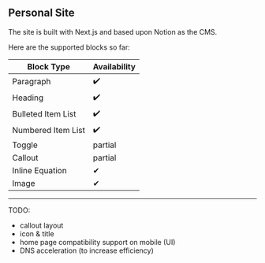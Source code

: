 ## Personal Site

The site is built with Next.js and based upon Notion as the CMS.

Here are the supported blocks so far:

| Block Type         | Availability |
|--------------------|--------------|
| Paragraph          | ✔️           |
| Heading            | ✔️           |
| Bulleted Item List | ✔️           |
| Numbered Item List | ✔️           |
| Toggle             | partial      |
| Callout            | partial      |
| Inline Equation    | ✔            |
| Image              | ✔            |

---
TODO:

* callout layout
* icon & title
* home page compatibility support on mobile (UI)
* DNS acceleration (to increase efficiency)
